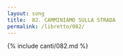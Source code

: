```yaml
---
layout: song
title:  82. CAMMINIAMO SULLA STRADA
permalink: /libretto/082/
---
```

{% include canti/082.md %}   